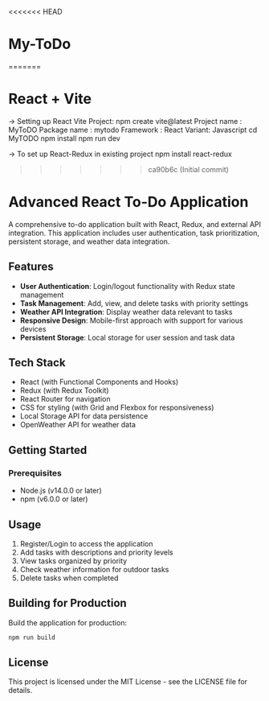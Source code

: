 <<<<<<< HEAD
# My-ToDo
=======
# React + Vite

-> Setting up React Vite Project:
npm create vite@latest
Project name : MyToDO
Package name : mytodo
Framework : React
Variant: Javascript
  cd MyTODO
  npm install
  npm run dev


-> To set up React-Redux in existing project
npm install react-redux
>>>>>>> ca90b6c (Initial commit)


# Advanced React To-Do Application

A comprehensive to-do application built with React, Redux, and external API integration. This application includes user authentication, task prioritization, persistent storage, and weather data integration.

## Features

- **User Authentication**: Login/logout functionality with Redux state management
- **Task Management**: Add, view, and delete tasks with priority settings
- **Weather API Integration**: Display weather data relevant to tasks
- **Responsive Design**: Mobile-first approach with support for various devices
- **Persistent Storage**: Local storage for user session and task data

## Tech Stack

- React (with Functional Components and Hooks)
- Redux (with Redux Toolkit)
- React Router for navigation
- CSS for styling (with Grid and Flexbox for responsiveness)
- Local Storage API for data persistence
- OpenWeather API for weather data



## Getting Started

### Prerequisites

- Node.js (v14.0.0 or later)
- npm (v6.0.0 or later)



## Usage

1. Register/Login to access the application
2. Add tasks with descriptions and priority levels
3. View tasks organized by priority
4. Check weather information for outdoor tasks
5. Delete tasks when completed



## Building for Production

Build the application for production:
```bash
npm run build
```

## License

This project is licensed under the MIT License - see the LICENSE file for details.